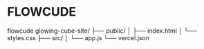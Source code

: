 # FLOWCUDE
flowcude
glowing-cube-site/
├── public/
│   ├── index.html
│   └── styles.css
├── src/
│   └── app.js
└── vercel.json
